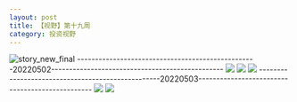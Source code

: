 ```yaml
---
layout: post
title: 【视野】第十九周
category: 投资视野
---
```

![story_new_final](http://rab41f8zg.hd-bkt.clouddn.com/img/story_new_final_0322.png)
--------------------------------------------------20220502------------------------------------------------
![](http://ran7ztk3m.hd-bkt.clouddn.com/img/factors-220502-1.png)
![](http://ran7ztk3m.hd-bkt.clouddn.com/img/factors-220502-2.png)
![](http://ran7ztk3m.hd-bkt.clouddn.com/img/factors-220502-3.png)
--------------------------------------------------20220503------------------------------------------------
![](http://ran7ztk3m.hd-bkt.clouddn.com/img/factors-220503-1.png)
![](http://ran7ztk3m.hd-bkt.clouddn.com/img/factors-220503-2.png)
  




